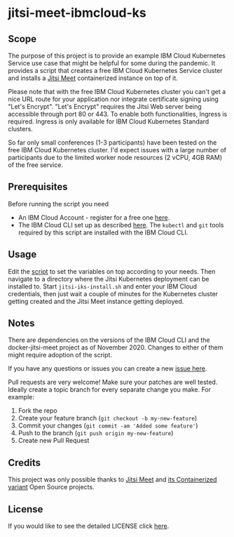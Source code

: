 <!-- This should be the location of the title of the repository, normally the short name -->
# jitsi-meet-ibmcloud-ks

<!-- Build Status, is a great thing to have at the top of your repository, it shows that you take your CI/CD as first class citizens -->
<!-- [![Build Status](https://travis-ci.org/jjasghar/ibm-cloud-cli.svg?branch=master)](https://travis-ci.org/jjasghar/ibm-cloud-cli) -->

<!-- Not always needed, but a scope helps the user understand in a short sentance like below, why this repo exists -->
## Scope

The purpose of this project is to provide an example IBM Cloud Kubernetes Service use case that might be helpful for some during the pandemic.
It provides a script that creates a free IBM Cloud Kubernetes Service cluster and installs a [Jitsi Meet](https://jitsi.org/)
containerized instance on top of it.

Please note that with the free IBM Cloud Kubernetes cluster you can't get a nice URL route for your application nor integrate certificate signing using "Let's Encrypt". "Let's Encrypt" requires the Jitsi Web server being accessible through port 80 or 443. To enable both functionalities, Ingress is required. Ingress is only available for IBM Cloud Kubernetes Standard clusters.

So far only small conferences (1-3 participants) have been tested on the free IBM Cloud Kubernetes cluster. I'd expect issues with a large number of participants due to the limited worker node resources (2 vCPU, 4GB RAM) of the free service.

## Prerequisites

Before running the script you need

* An IBM Cloud Account - register for a free one [here](https://cloud.ibm.com).
* The IBM Cloud CLI set up as described [here](https://cloud.ibm.com/docs/cli). The `kubectl` and `git` tools required by this script are installed with the IBM Cloud CLI. 

<!-- A more detailed Usage or detailed explaination of the repository here -->
## Usage

Edit the [script](src/jitsi-iks-install.sh) to set the variables on top according to your needs.
Then navigate to a directory where the Jitsi Kubernetes deployment can be installed to.
Start `jitsi-iks-install.sh` and enter your IBM Cloud credentials, then just wait a couple of minutes for the
Kubernetes cluster getting created and the Jitsi Meet instance getting deployed.

<!-- A notes section is useful for anything that isn't covered in the Usage or Scope. Like what we have below. -->
## Notes

There are dependencies on the versions of the IBM Cloud CLI and the docker-jitsi-meet project as of November 2020.
Changes to either of them might require adoption of the script.

<!-- Questions can be useful but optional, this gives you a place to say, "This is how to contact this project maintainers or create PRs -->
If you have any questions or issues you can create a new [issue here](https://github.com/hseipp/jitsi-meet-ibmcloud-ks/issues).

Pull requests are very welcome! Make sure your patches are well tested.
Ideally create a topic branch for every separate change you make. For
example:

1. Fork the repo
2. Create your feature branch (`git checkout -b my-new-feature`)
3. Commit your changes (`git commit -am 'Added some feature'`)
4. Push to the branch (`git push origin my-new-feature`)
5. Create new Pull Request

## Credits

This project was only possible thanks to [Jitsi Meet](https://jitsi.org/) and [its Containerized variant](https://github.com/jitsi/docker-jitsi-meet) Open Source projects.

## License

If you would like to see the detailed LICENSE click [here](LICENSE).
